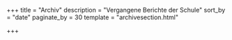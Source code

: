 +++
title = "Archiv"
description = "Vergangene Berichte der Schule"
sort_by = "date"
paginate_by = 30
template = "archivesection.html"

+++
